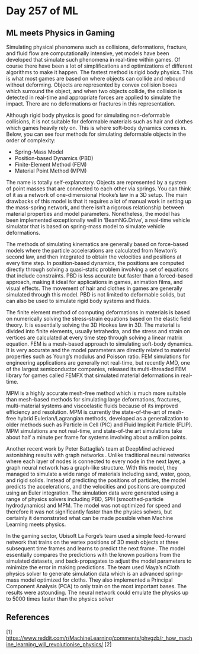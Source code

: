 # Day 257 of ML 

## ML meets Physics in Gaming

Simulating physical phenomena such as collisions, deformations, fracture, and fluid flow are computationally intensive, yet models have been developed that simulate such phenomena in real-time within games. Of course there have been a lot of simplifications and optimizations of different algorithms to make it happen. The fastest method is rigid body physics. This is what most games are based on where objects can collide and rebound without deforming. Objects are represented by convex collision boxes which surround the object, and when two objects collide, the collision is detected in real-time and appropriate forces are applied to simulate the impact. There are no deformations or fractures in this representation.

Although rigid body physics is good for simulating non-deformable collisions, it is not suitable for deformable materials such as hair and clothes which games heavily rely on. This is where soft-body dynamics comes in. Below, you can see four methods for simulating deformable objects in the order of complexity:

* Spring-Mass Model
* Position-based Dynamics (PBD)
* Finite-Element Method (FEM)
* Material Point Method (MPM)


The name is totally self-explanatory. Objects are represented by a system of point masses that are connected to each other via springs. You can think of it as a network of one-dimensional Hooke’s law in a 3D setup. The main drawbacks of this model is that it requires a lot of manual work in setting up the mass-spring network, and there isn’t a rigorous relationship between material properties and model parameters. Nonetheless, the model has been implemented exceptionally well in ‘BeamNG.Drive’, a real-time vehicle simulator that is based on spring-mass model to simulate vehicle deformations.

The methods of simulating kinematics are generally based on force-based models where the particle accelerations are calculated from Newton’s second law, and then integrated to obtain the velocities and positions at every time step. In position-based dynamics, the positions are computed directly through solving a quasi-static problem involving a set of equations that include constraints. PBD is less accurate but faster than a forced-based approach, making it ideal for applications in games, animation films, and visual effects. The movement of hair and clothes in games are generally simulated through this model. PBD is not limited to deformable solids, but can also be used to simulate rigid body systems and fluids.

The finite element method of computing deformations in materials is based on numerically solving the stress-strain equations based on the elastic field theory. It is essentially solving the 3D Hookes law in 3D. The material is divided into finite elements, usually tetrahedra, and the stress and strain on vertices are calculated at every time step through solving a linear matrix equation. FEM is a mesh-based approach to simulating soft-body dynamics. It is very accurate and the model parameters are directly related to material properties such as Young’s modulus and Poisson ratio. FEM simulations for engineering applications are generally not real-time, but recently AMD, one of the largest semiconductor companies, released its multi-threaded FEM library for games called FEMFX that simulated material deformations in real-time.

MPM is a highly accurate mesh-free method which is much more suitable than mesh-based methods for simulating large deformations, fractures, multi-material systems and viscoelastic fluids because of its improved efficiency and resolution. MPM is currently the state-of-the-art of mesh-free hybrid Eulerian/Lagrangian methods, developed as a generalization to older methods such as Particle in Cell (PIC) and Fluid Implicit Particle (FLIP). MPM simulations are not real-time, and state-of-the art simulations take about half a minute per frame for systems involving about a million points.



Another recent work by Peter Battaglia’s team at DeepMind achieved astonishing results with graph networks . Unlike traditional neural networks where each layer of nodes is connected to every node in the next layer, a graph neural network has a graph-like structure. With this model, they managed to simulate a wide range of materials including sand, water, goop, and rigid solids. Instead of predicting the positions of particles, the model predicts the accelerations, and the velocities and positions are computed using an Euler integration. The simulation data were generated using a range of physics solvers including PBD, SPH (smoothed-particle hydrodynamics) and MPM. The model was not optimized for speed and therefore it was not significantly faster than the physics solvers, but certainly it demonstrated what can be made possible when Machine Learning meets physics.


In the gaming sector, Ubisoft La Forge’s team used a simple feed-forward network that trains on the vertex positions of 3D mesh objects at three subsequent time frames and learns to predict the next frame . The model essentially compares the predictions with the known positions from the simulated datasets, and back-propagates to adjust the model parameters to minimize the error in making predictions. The team used Maya’s nCloth physics solver to generate simulation data which is an advanced spring-mass model optimized for cloths. They also implemented a Principal Component Analysis (PCA) to only train on the most important bases. The results were astounding. The neural network could emulate the physics up to 5000 times faster than the physics solver


**References**
------------
[1]  https://www.reddit.com/r/MachineLearning/comments/phvgzb/r_how_machine_learning_will_revolutionise_physics/
[2]
